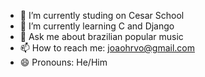 - 🔭 I’m currently studing on Cesar School
- 🌱 I’m currently learning C and Django
- 💬 Ask me about brazilian popular music
- 📫 How to reach me: joaohrvo@gmail.com
- 😄 Pronouns: He/Him

